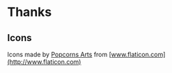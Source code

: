 # Thanks

## Icons

Icons made by [Popcorns Arts](http://www.flaticon.com/authors/popcorns-arts) from [www.flaticon.com](http://www.flaticon.com)
